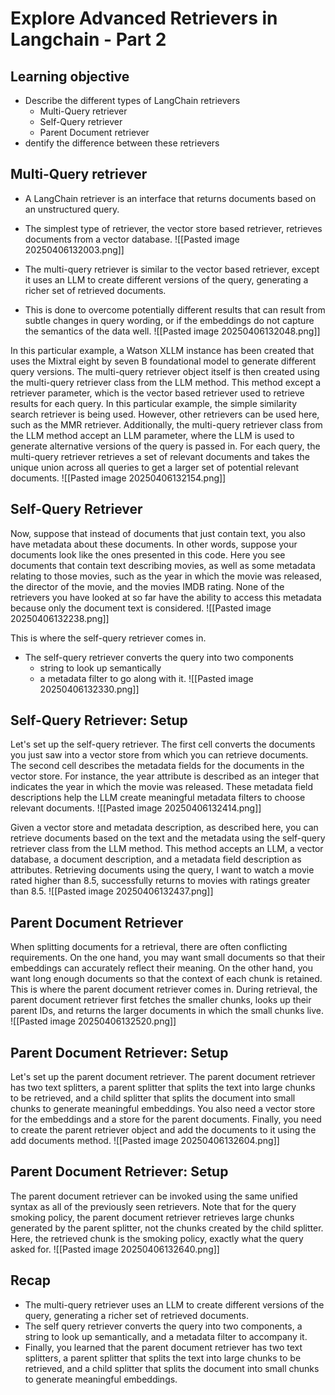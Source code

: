# Explore Advanced Retrievers in Langchain - Part 2

## Learning objective
- Describe the different types of LangChain retrievers 
	- Multi-Query retriever
	- Self-Query retriever
	- Parent Document retriever
- dentify the difference between these retrievers

## Multi-Query retriever
- A LangChain retriever is an interface that returns documents based on an unstructured query.
- The simplest type of retriever, the vector store based retriever, retrieves documents from a vector database.
![[Pasted image 20250406132003.png]]

- The multi-query retriever is similar to the vector based retriever, except it uses an LLM to create different versions of the query, generating a richer set of retrieved documents.
- This is done to overcome potentially different results that can result from subtle changes in query wording, or if the embeddings do not capture the semantics of the data well.
![[Pasted image 20250406132048.png]]

In this particular example, a Watson XLLM instance has been created that uses the Mixtral eight by seven B foundational model to generate different query versions.
The multi-query retriever object itself is then created using the multi-query retriever class from the LLM method.
This method except a retriever parameter, which is the vector based retriever used to retrieve results for each query.
In this particular example, the simple similarity search retriever is being used.
However, other retrievers can be used here, such as the MMR retriever.
Additionally, the multi-query retriever class from the LLM method accept an LLM parameter, where the LLM is used to generate alternative versions of the query is passed in.
For each query, the multi-query retriever retrieves a set of relevant documents and takes the unique union across all queries to get a larger set of potential relevant documents.
![[Pasted image 20250406132154.png]]

## Self-Query Retriever
Now, suppose that instead of documents that just contain text, you also have metadata about these documents.
In other words, suppose your documents look like the ones presented in this code.
Here you see documents that contain text describing movies, as well as some metadata relating to those movies, such as the year in which the movie was released, the director of the movie, and the movies IMDB rating.
None of the retrievers you have looked at so far have the ability to access this metadata because only the document text is considered.
![[Pasted image 20250406132238.png]]

This is where the self-query retriever comes in.
- The self-query retriever converts the query into two components 
	- string to look up semantically
	- a metadata filter to go along with it.
![[Pasted image 20250406132330.png]]

## Self-Query Retriever: Setup
Let's set up the self-query retriever.
The first cell converts the documents you just saw into a vector store from which you can retrieve documents.
The second cell describes the metadata fields for the documents in the vector store.
For instance, the year attribute is described as an integer that indicates the year in which the movie was released.
These metadata field descriptions help the LLM create meaningful metadata filters to choose relevant documents.
![[Pasted image 20250406132414.png]]

Given a vector store and metadata description, as described here, you can retrieve documents based on the text and the metadata using the self-query retriever class from the LLM method.
This method accepts an LLM, a vector database, a document description, and a metadata field description as attributes.
Retrieving documents using the query, I want to watch a movie rated higher than 8.5, successfully returns to movies with ratings greater than 8.5.
![[Pasted image 20250406132437.png]]

## Parent Document Retriever
When splitting documents for a retrieval, there are often conflicting requirements.
On the one hand, you may want small documents so that their embeddings can accurately reflect their meaning.
On the other hand, you want long enough documents so that the context of each chunk is retained.
This is where the parent document retriever comes in.
During retrieval, the parent document retriever first fetches the smaller chunks, looks up their parent IDs, and returns the larger documents in which the small chunks live.
![[Pasted image 20250406132520.png]]

## Parent Document Retriever: Setup
Let's set up the parent document retriever.
The parent document retriever has two text splitters, a parent splitter that splits the text into large chunks to be retrieved, and a child splitter that splits the document into small chunks to generate meaningful embeddings.
You also need a vector store for the embeddings and a store for the parent documents.
Finally, you need to create the parent retriever object and add the documents to it using the add documents method.
![[Pasted image 20250406132604.png]]

## Parent Document Retriever: Setup
The parent document retriever can be invoked using the same unified syntax as all of the previously seen retrievers.
Note that for the query smoking policy, the parent document retriever retrieves large chunks generated by the parent splitter, not the chunks created by the child splitter.
Here, the retrieved chunk is the smoking policy, exactly what the query asked for.
![[Pasted image 20250406132640.png]]
## Recap
- The multi-query retriever uses an LLM to create different versions of the query, generating a richer set of retrieved documents.
- The self query retriever converts the query into two components, a string to look up semantically, and a metadata filter to accompany it.
- Finally, you learned that the parent document retriever has two text splitters, a parent splitter that splits the text into large chunks to be retrieved, and a child splitter that splits the document into small chunks to generate meaningful embeddings.